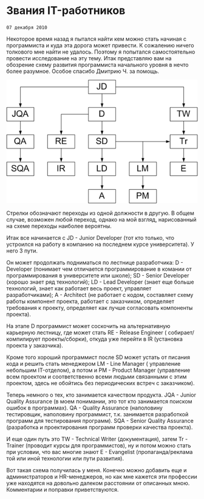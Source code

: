 <!--
{
  "draft": false,
  "tags": ["Программирование"]
}
-->

# Звания IT-работников

```blogEnginePageDate
07 декабря 2010
```

Некоторое время назад я пытался найти кем можно стать начиная с программиста и куда эта дорога может привести. К
сожалению ничего толкового мне найти не удалось. Поэтому я попытался самостоятельно провести исследование на эту тему.
Итак представляю вам на обозрение схему развития программиста начального уровня в нечто более разумное. Особое спасибо
Дмитрию Ч. за помощь.

![img.png](img.png)

Стрелки обозначают переходы из одной должности в другую. В общем случае, возможен любой переход, однако на мой взгляд,
нарисованный на схеме переходы наиболее вероятны.

Итак все начинается с JD - Junior Developer (тот кто только, что устроился на работу в компанию на последнем курсе
университета). У него 3 пути.

Он может продолжать подниматься по лестнице разработчика: D - Developer (понимает чем отличается программирование в
комании от программирования в университете или школе); SD - Senior Developer (хорошо знает ряд технологий); LD - Lead
Developer (знает еще больше технологий, знает как работает весь проект, управляет разработчиками); A - Architect (не
работает с кодом, составляет схему работы компонент проекта, работает с заказчиком, определяет требования к проекту,
определяет как лучше согласовать компоненты проекта).

На этапе D программист может соскочить на альтернативную карьерную лестницу, где может стать RE - Release Engineer (
собирает/компилирует проекты/сборки), откуда уже перейти в IR (установка проекта у заказчика).

Кроме того хороший программист поcле SD может устать от писания кода и решить стать менеджером LM - Line Manager (
управление небольшим IT-отделом), а потом и PM - Product Manager (управление всем проектом и соответственно всеми людьми
связанными с этим проектом, здесь не обойтись без периодических встреч с заказчиком).

Теперь немного о тех, кто занимается качеством продукта. JQA - Junior Quality Assurance (в моем понимании, это тот кто
занимается поиском ошибок в программах). QA - Quality Assurance (наполовину тестировщик, наполовину программист, т.к.
занимается разработкой программ для тестирования программ). SQA - Senior Quality Assurance (разработка и проектирования
программ проверки качества проекта).

И еще один путь это TW - Technical Writer (документация), затем Tr - Trainer (проводит курсы для программистов), ну и
потом можно стать при условии, что вас многие знают E - Evangelist (пропаганда/реклама той или иной технологии или пути
развития).

Вот такая схема получилась у меня. Конечно можно добавить еще и администраторов и HR-менеджеров, но как мне кажется эти
профессии уже находятся на довольно далеком расстоянии от описанных мною. Комментарии и поправки приветствуются.







